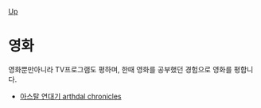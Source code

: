 [Up](../index.md)

# 영화

영화뿐만아니라 TV프로그램도 평하며, 한때 영화를 공부했던 경험으로 영화를 평합니다.

- [아스탈 연대기 arthdal chronicles](arthdal.md)

